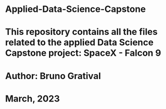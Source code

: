 # Applied-Data-Science-Capstone

# This repository contains all the files related to the applied Data Science Capstone project: SpaceX - Falcon 9

# Author: Bruno Gratival
# March, 2023
